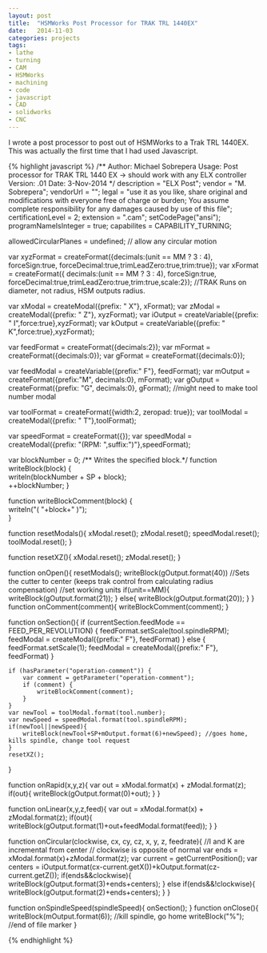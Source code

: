 ```yaml
---
layout: post
title:  "HSMWorks Post Processor for TRAK TRL 1440EX"
date:   2014-11-03
categories: projects
tags:
- lathe
- turning
- CAM
- HSMWorks
- machining
- code
- javascript
- CAD
- solidworks
- CNC
---
```

I wrote a post processor to post out of HSMWorks to a Trak TRL 1440EX. This was actually the first time that I had used Javascript.


{% highlight javascript %}
/**
Author: Michael Sobrepera
Usage: Post processor for TRAK TRL 1440 EX -> should work with any ELX controller
Version: .01
Date: 3-Nov-2014
*/
description = "ELX Post";
vendor = "M. Sobrepera";
vendorUrl = "";
legal = "use it as you like, share original and modifications with everyone free of charge or burden; You assume complete responsibility for any damages caused by use of this file";
certificationLevel = 2;
extension = ".cam";
setCodePage("ansi");
programNameIsInteger = true;
capabilites = CAPABILITY_TURNING;

allowedCircularPlanes = undefined; // allow any circular motion

var xyzFormat = createFormat({decimals:(unit == MM ? 3 : 4), forceSign:true, forceDecimal:true,trimLeadZero:true,trim:true});
var xFormat = createFormat({ decimals:(unit == MM ? 3 : 4), forceSign:true, forceDecimal:true,trimLeadZero:true,trim:true,scale:2}); //TRAK Runs on diameter, not radius, HSM outputs radius.

var xModal = createModal({prefix: " X"}, xFormat);
var zModal = createModal({prefix: " Z"}, xyzFormat);
var iOutput = createVariable({prefix: " I",force:true},xyzFormat);
var kOutput = createVariable({prefix: " K",force:true},xyzFormat);

var feedFormat = createFormat({decimals:2});
var mFormat = createFormat({decimals:0});
var gFormat = createFormat({decimals:0});

var feedModal = createVariable({prefix:" F"}, feedFormat);
var mOutput = createFormat({prefix:"M", decimals:0}, mFormat);
var gOutput = createFormat({prefix: "G", decimals:0}, gFormat);
//might need to make tool number modal

var toolFormat = createFormat({width:2, zeropad: true});
var toolModal = createModal({prefix: " T"},toolFormat);

var speedFormat = createFormat({});
var speedModal = createModal({prefix: "(RPM: ",suffix:")"},speedFormat);

var blockNumber = 0;
/**  Writes the specified block.*/
function writeBlock(block) {  
    writeln(blockNumber + SP + block);  
    ++blockNumber;
}


function writeBlockComment(block) {  
    writeln("( "+block+" )");  
}

function resetModals(){
    xModal.reset();
    zModal.reset();
    speedModal.reset();
    toolModal.reset();
}

function resetXZ(){
    xModal.reset();
    zModal.reset();
}

function onOpen(){
    resetModals();
    writeBlock(gOutput.format(40)) //Sets the cutter to center (keeps trak control from calculating radius compensation)
    //set working units
    if(unit==MM){
        writeBlock(gOutput.format(21));
    }
    else{
        writeBlock(gOutput.format(20));
    }
}
function onComment(comment){
    writeBlockComment(comment);
}

function onSection(){
    if (currentSection.feedMode == FEED_PER_REVOLUTION) {
        feedFormat.setScale(tool.spindleRPM);
        feedModal = createModal({prefix:" F"}, feedFormat)
    } else {
        feedFormat.setScale(1);
        feedModal = createModal({prefix:" F"}, feedFormat)
    }

    if (hasParameter("operation-comment")) {
        var comment = getParameter("operation-comment");
        if (comment) {
            writeBlockComment(comment);
        }
    }
    var newTool = toolModal.format(tool.number);
    var newSpeed = speedModal.format(tool.spindleRPM);
    if(newTool||newSpeed){
        writeBlock(newTool+SP+mOutput.format(6)+newSpeed); //goes home, kills spindle, change tool request
    }
    resetXZ();
}


function onRapid(x,y,z){
    var out = xModal.format(x) + zModal.format(z);
    if(out){
        writeBlock(gOutput.format(0)+out);
    }
}

function onLinear(x,y,z,feed){
    var out = xModal.format(x) + zModal.format(z);
    if(out){
        writeBlock(gOutput.format(1)+out+feedModal.format(feed));
    }
}

function onCircular(clockwise, cx, cy, cz, x, y, z, feedrate){
    //I and K are incremental from center
    // clockwise is opposite of normal
    var ends = xModal.format(x)+zModal.format(z);
    var current = getCurrentPosition();
    var centers = iOutput.format(cx-current.getX())+kOutput.format(cz-current.getZ());
    if(ends&&clockwise){
        writeBlock(gOutput.format(3)+ends+centers);
    }
    else if(ends&&!clockwise){
        writeBlock(gOutput.format(2)+ends+centers);
    }
}

function onSpindleSpeed(spindleSpeed){
    onSection();
}
function onClose(){
    writeBlock(mOutput.format(6)); //kill spindle, go home
    writeBlock("%"); //end of file marker
}

{% endhighlight %}
